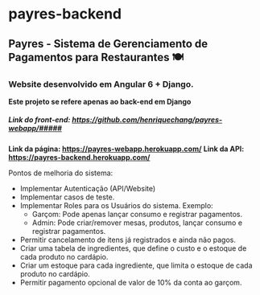 # payres-backend
## Payres - Sistema de Gerenciamento de Pagamentos para Restaurantes  🍽 

### Website desenvolvido em Angular 6 + Django. 
**Este projeto se refere apenas ao back-end em Django**

##### Link do front-end: https://github.com/henriquechang/payres-webapp/##### 

**Link da página: https://payres-webapp.herokuapp.com/**
**Link da API: https://payres-backend.herokuapp.com/**

Pontos de melhoria do sistema:

- Implementar Autenticação (API/Website)
- Implementar casos de teste.
- Implementar Roles para os Usuários do sistema. Exemplo:
  - Garçom: Pode apenas lançar consumo e registrar pagamentos.
  - Admin: Pode criar/remover mesas, produtos, lançar consumo e registrar pagamentos.
- Permitir cancelamento de itens já registrados e ainda não pagos.
- Criar uma tabela de ingredientes, que define o custo e o estoque de cada produto no cardápio.
- Criar um estoque para cada ingrediente, que limita o estoque de cada produto no cardápio.
- Permitir pagamento opcional de valor de 10% da conta ao garçom.
